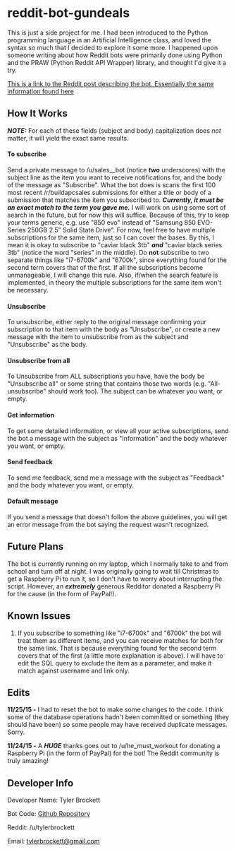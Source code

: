 # reddit-bot-gundeals

This is just a side project for me. I had been introduced to the Python programming language in an Artificial Intelligence class, and loved the syntax so much that I decided to explore it some more. I happened upon someone writing about how Reddit bots were primarily done using Python and the PRAW (Python Reddit API Wrapper) library, and thought I'd give it a try.

[This is a link to the Reddit post describing the bot. Essentially the same information found here](https://www.reddit.com/r/buildapcsales/comments/3u2tg5/buildapcsales_bot/)

## How It Works

***NOTE:*** For each of these fields (subject and body) capitalization does *not* matter, it will yield the exact same results.

#### To subscribe 
Send a private message to /u/sales__bot (notice ***two*** underscores) with the subject line as the item you want to receive notifications for, and the body of the message as "Subscribe". What the bot does is scans the first 100 most recent /r/buildapcsales submissions for either a title or body of a submission that matches the item you subscribed to. ***Currently, it must be an exact match to the term you gave me.*** I will work on using some sort of search in the future, but for now this will suffice. Because of this, try to keep your terms generic, e.g. use "850 evo" instead of "Samsung 850 EVO-Series 250GB 2.5" Solid State Drive". For now, feel free to have multiple subscriptions for the same item, just so I can cover the bases. By this, I mean it is okay to subscribe to "caviar black 3tb" ***and*** "caviar black series 3tb" (notice the word "series" in the middle). Do **not** subscribe to two separate things like "i7-6700k" and "6700k", since everything found for the second term covers that of the first. If all the subscriptions become unmanageable, I will change this rule. Also, if/when the search feature is implemented, in theory the multiple subscriptions for the same item won't be necessary.

#### Unsubscribe
To unsubscribe, either reply to the original message confirming your subscription to that item with the body as "Unsubscribe", or create a new message with the item to unsubscribe from as the subject and "Unsubscribe" as the body.

#### Unsubscribe from all
To Unsubscribe from ALL subscriptions you have, have the body be "Unsubscribe all" or some string that contains those two words (e.g. "All-unsubscribe" should work too). The subject can be whatever you want, or empty.

#### Get information
To get some detailed information, or view all your active subscriptions, send the bot a message with the subject as "Information" and the body whatever you want, or empty.

#### Send feedback
To send me feedback, send me a message with the subject as "Feedback" and the body whatever you want, or empty.

#### Default message
If you send a message that doesn't follow the above guidelines, you will get an error message from the bot saying the request wasn't recognized.


## Future Plans
The bot is currently running on my laptop, which I normally take to and from school and turn off at night. I was originally going to wait till Christmas to get a Raspberry Pi to run it, so I don't have to worry about interrupting the script. However, an ***extremely*** generous Redditor donated a Raspberry Pi for the cause (in the form of PayPal!). 


## Known Issues

1. If you subscribe to something like "i7-6700k" and "6700k" the bot will treat them as different items, and you can receive matches for both for the same link. That is because everything found for the second term covers that of the first (a little more explanation is above). I will have to edit the SQL query to exclude the item as a parameter, and make it match against username and link only.


## Edits

**11/25/15 -** I had to reset the bot to make some changes to the code. I think some of the database operations hadn't been committed or something (they should have been) so some people may have received duplicate messages. Sorry.

**11/24/15 -** A ***HUGE*** thanks goes out to /u/he_must_workout for donating a Raspberry Pi (in the form of PayPal) for the bot! The Reddit community is truly amazing!

## Developer Info

Developer Name: Tyler Brockett	

Bot Code: [Github Repository](https://github.com/tylerbrockett/reddit-bot-buildapcsales)

Reddit: /u/tylerbrockett

Email: tylerbrockett@gmail.com

&nbsp;
